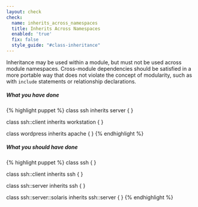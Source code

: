 ```yaml
---
layout: check
check:
  name: inherits_across_namespaces
  title: Inherits Across Namespaces
  enabled: 'true'
  fix: false
  style_guide: "#class-inheritance"
---
```

Inheritance may be used within a module, but must not be used across module
namespaces. Cross-module dependencies should be satisfied in a more portable
way that does not violate the concept of modularity, such as with `include`
statements or relationship declarations.

##### What you have done
{% highlight puppet %}
class ssh inherits server { }

class ssh::client inherits workstation { }

class wordpress inherits apache { }
{% endhighlight %}

##### What you should have done
{% highlight puppet %}
class ssh { }

class ssh::client inherits ssh { }

class ssh::server inherits ssh { }

class ssh::server::solaris inherits ssh::server { }
{% endhighlight %}
